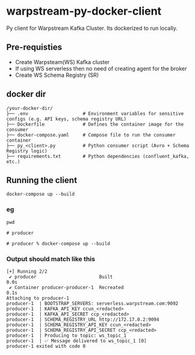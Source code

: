 # warpstream-py-docker-client
Py client for Warpstream Kafka Cluster. Its dockerized to run locally.

## Pre-requisties
* Create Warpsteam(WS) Kafka cluster 
* If using WS serverless then no need of creating agent for the broker
* Create WS Schema Registry (SR)

## docker dir 
```
/your-docker-dir/
├── .env                    # Environment variables for sensitive configs (e.g. API keys, schema registry URL)
├── Dockerfile              # Defines the container image for the consumer
├── docker-compose.yaml     # Compose file to run the consumer container
├── py_<client>.py          # Python consumer script (Avro + Schema Registry logic)
├── requirements.txt        # Python dependencies (confluent_kafka, etc.)
```

## Running the client
```docker-compose up --build```

### eg
```pwd```

```# producer```

```# producer % docker-compose up --build```

### Output should match like this
```
[+] Running 2/2
 ✔ producer                       Built                                                                                                                 0.0s 
 ✔ Container producer-producer-1  Recreated                                                                                                             0.1s 
Attaching to producer-1
producer-1  | BOOTSTRAP_SERVERS: serverless.warpstream.com:9092
producer-1  | KAFKA_API_KEY ccun_<redacted>
producer-1  | KAFKA_API_SECRET ccp_<redacted>
producer-1  | SCHEMA_REGISTRY_URL http://172.17.0.2:9094
producer-1  | SCHEMA_REGISTRY_API_KEY ccun_<redacted>
producer-1  | SCHEMA_REGISTRY_API_SECRET ccp_<redacted>
producer-1  | Producing to topic: ws_topic_1
producer-1  | ✅ Message delivered to ws_topic_1 [0]
producer-1 exited with code 0
```
